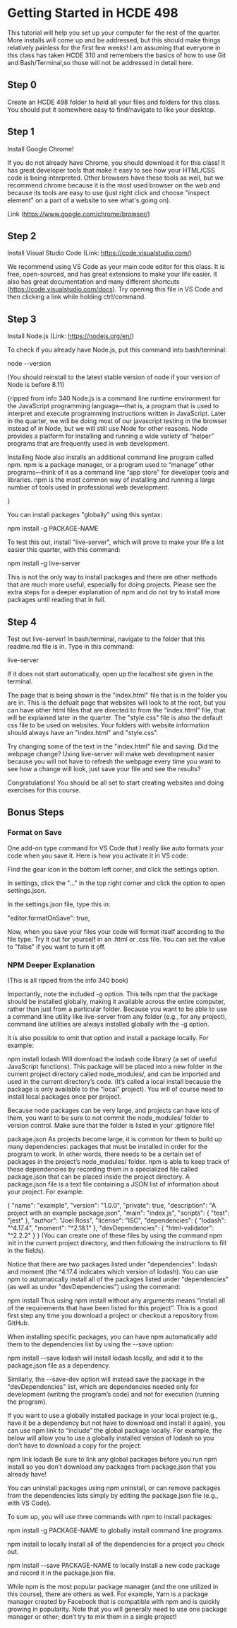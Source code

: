 # Getting Started in HCDE 498 #

This tutorial will help you set up your computer for the rest of the quarter. More installs will come up and be addressed, but this should make things relatively painless for the first few weeks! I am assuming that everyone in this class has taken HCDE 310 and remembers the basics of how to use Git and Bash/Terminal,so those will not be addressed in detail here.

## Step 0 ##

Create an HCDE 498 folder to hold all your files and folders for this class. You should put it somewhere easy to find/navigate to like your desktop.

## Step 1 ##

Install Google Chrome!

If you do not already have Chrome, you should download it for this class! It has great developer tools that make it easy to see how your HTML/CSS code is being interpreted. Other browsers have these tools as well, but we recommend chrome because it is the most used browser on the web and because its tools are easy to use (just right click and choose "inspect element" on a part of a website to see what's going on).

Link (https://www.google.com/chrome/browser/)

## Step 2 ##

Install Visual Studio Code (Link: https://code.visualstudio.com/)

We recommend using VS Code as your main code editor for this class. It is free, open-sourced, and has great extensions to make your life easier. It also has great documentation and many different shortcuts (https://code.visualstudio.com/docs). Try opening this file in VS Code and then clicking a link while holding ctrl/command.

## Step 3 ##

Install Node.js (Link: https://nodejs.org/en/)

To check if you already have Node.js, put this command into bash/terminal:

node --version

(You should reinstall to the latest stable version of node if your version of Node is before 8.11)


{ripped from info 340
Node.js is a command line runtime environment for the JavaScript programming language—that is, a program that is used to interpret and execute programming instructions written in JavaScript. Later in the quarter, we will be doing most of our javascript testing in the browser instead of in Node, but we will still use Node for other reasons. Node provides a platform for installing and running a wide variety of “helper” programs that are frequently used in web development.

Installing Node also installs an additional command line program called npm. npm is a package manager, or a program used to “manage” other programs—think of it as a command line “app store” for developer tools and libraries. npm is the most common way of installing and running a large number of tools used in professional web development.

}

You can install packages "globally" using this syntax:

npm install -g PACKAGE-NAME

To test this out, install "live-server", which will prove to make your life a lot easier this quarter, with this command:

npm install -g live-server

This is not the only way to install packages and there are other methods that are much more useful, especially for doing projects. Please see the extra steps for a deeper explanation of npm and do not try to install more packages until reading that in full.

## Step 4 ##

Test out live-server! In bash/terminal, navigate to the folder that this readme.md file is in. Type in this command:

live-server

If it does not start automatically, open up the localhost site given in the terminal.

The page that is being shown is the "index.html" file that is in the folder you are in. This is the defualt page that websites will look to at the root, but you can have other html files that are directed to from the "index.html" file, that will be explained later in the quarter. The "style.css" file is also the default css file to be used on websites. Your folders with website information should always have an "index.html" and "style.css".

Try changing some of the text in the "index.html" file and saving. Did the webpage change? Using live-server will make web development easier because you will not have to refresh the webpage every time you want to see how a change will look, just save your file and see the results?

Congratulations! You should be all set to start creating websites and doing exercises for this course.

## Bonus Steps ##

### Format on Save ###

One add-on type command for VS Code that I really like auto formats your code when you save it. Here is how you activate it in VS code:

Find the gear icon in the bottom left corner, and click the settings option.

In settings, click the "..." in the top right corner and click the option to open settings.json.

In the settings.json file, type this in:

"editor.formatOnSave": true,

Now, when you save your files your code will format itself according to the file type. Try it out for yourself in an .html or .css file. You can set the value to "false" if you want to turn it off.


### NPM Deeper Explanation ###

(This is all ripped from the info 340 book)

Importantly, note the included -g option. This tells npm that the package should be installed globally, making it available across the entire computer, rather than just from a particular folder. Because you want to be able to use a command line utility like live-server from any folder (e.g., for any project), command line utilities are always installed globally with the -g option.

It is also possible to omit that option and install a package locally. For example:

npm install lodash
Will download the lodash code library (a set of useful JavaScript functions). This package will be placed into a new folder in the current project directory called node_modules/, and can be imported and used in the current directory’s code. (It’s called a local install because the package is only available to the “local” project). You will of course need to install local packages once per project.

Because node packages can be very large, and projects can have lots of them, you want to be sure to not commit the node_modules/ folder to version control. Make sure that the folder is listed in your .gitignore file!

package.json
As projects become large, it is common for them to build up many dependencies: packages that must be installed in order for the program to work. In other words, there needs to be a certain set of packages in the project’s node_modules/ folder. npm is able to keep track of these dependencies by recording them in a specialized file called package.json that can be placed inside the project directory. A package.json file is a text file containing a JSON list of information about your project. For example:

{
  "name": "example",
  "version": "1.0.0",
  "private": true,
  "description": "A project with an example package.json",
  "main": "index.js",
  "scripts": {
    "test": "jest"
  },
  "author": "Joel Ross",
  "license": "ISC",
  "dependencies": {
    "lodash": "^4.17.4",
    "moment": "^2.18.1"
    },
  "devDependencies": {
    "html-validator": "^2.2.2"
  }
}
(You can create one of these files by using the command npm init in the current project directory, and then following the instructions to fill in the fields).

Notice that there are two packages listed under "dependencies": lodash and moment (the ^4.17.4 indicates which version of lodash). You can use npm to automatically install all of the packages listed under "dependencies" (as well as under "devDependencies") using the command:

npm install
Thus using npm install without any arguments means “install all of the requirements that have been listed for this project”. This is a good first step any time you download a project or checkout a repository from GitHub.

When installing specific packages, you can have npm automatically add them to the dependencies list by using the --save option:

npm install --save lodash
will install lodash locally, and add it to the package.json file as a dependency.

Similarly, the --save-dev option will instead save the package in the "devDependencies" list, which are dependencies needed only for development (writing the program’s code) and not for execution (running the program).

If you want to use a globally installed package in your local project (e.g., have it be a dependency but not have to download and install it again), you can use npm link to “include” the global package locally. For example, the below will allow you to use a globally installed version of lodash so you don’t have to download a copy for the project:

npm link lodash
Be sure to link any global packages before you run npm install so you don’t download any packages from package.json that you already have!

You can uninstall packages using npm uninstall, or can remove packages from the dependencies lists simply by editing the package.json file (e.g., with VS Code).

To sum up, you will use three commands with npm to install packages:

npm install -g PACKAGE-NAME to globally install command line programs.

npm install to locally install all of the dependencies for a project you check out.

npm install --save PACKAGE-NAME to locally install a new code package and record it in the package.json file.

While npm is the most popular package manager (and the one utilized in this course), there are others as well. For example, Yarn is a package manager created by Facebook that is compatible with npm and is quickly growing in popularity. Note that you will generally need to use one package manager or other; don’t try to mix them in a single project!